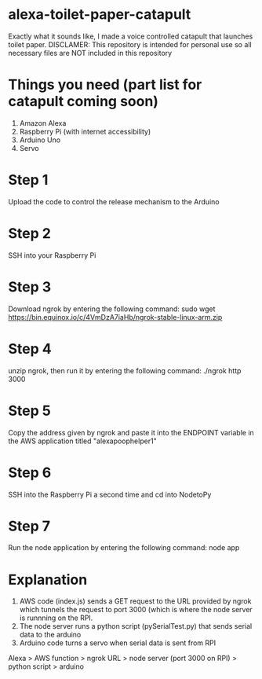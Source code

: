 # alexa-toilet-paper-catapult
Exactly what it sounds like, I made a voice controlled catapult that launches toilet paper.
DISCLAMER: This repository is intended for personal use so all necessary files are NOT included in this repository

# Things you need (part list for catapult coming soon)
1. Amazon Alexa
2. Raspberry Pi (with internet accessibility)
3. Arduino Uno
4. Servo 

# Step 1
Upload the code to control the release mechanism to the Arduino

# Step 2
SSH into your Raspberry Pi 

# Step 3
Download ngrok by entering the following command: sudo wget https://bin.equinox.io/c/4VmDzA7iaHb/ngrok-stable-linux-arm.zip

# Step 4
unzip ngrok, then run it by entering the following command: ./ngrok http 3000

# Step 5
Copy the address given by ngrok and paste it into the ENDPOINT variable in the AWS application titled "alexapoophelper1"

# Step 6
SSH into the Raspberry Pi a second time and cd into NodetoPy

# Step 7 
Run the node application by entering the following command: node app

# Explanation
1. AWS code (index.js) sends a GET request to the URL provided by ngrok which tunnels the request to port 3000 (which is where the node server is runnning on the RPI.
2. The node server runs a python script (pySerialTest.py) that sends serial data to the arduino
3. Arduino code turns a servo when serial data is sent from RPI

Alexa > AWS function > ngrok URL > node server (port 3000 on RPI) > python script > arduino 



